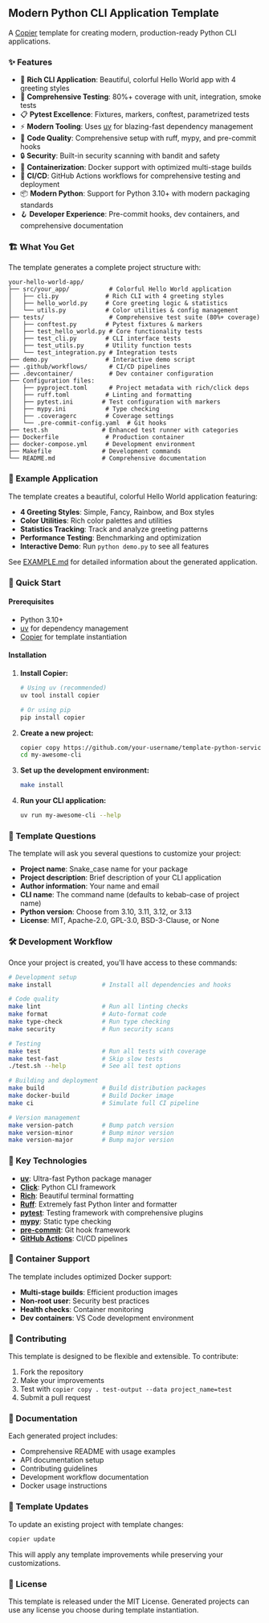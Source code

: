 ## Modern Python CLI Application Template

A [Copier](https://copier.readthedocs.io/en/stable/) template for creating modern, production-ready Python CLI applications.

### ✨ Features

- 🎨 **Rich CLI Application**: Beautiful, colorful Hello World app with 4 greeting styles
- 🧪 **Comprehensive Testing**: 80%+ coverage with unit, integration, smoke tests
- 📋 **Pytest Excellence**: Fixtures, markers, conftest, parametrized tests
- ⚡ **Modern Tooling**: Uses [uv](https://docs.astral.sh/uv/) for blazing-fast dependency management
- 🎨 **Code Quality**: Comprehensive setup with ruff, mypy, and pre-commit hooks
- 🔒 **Security**: Built-in security scanning with bandit and safety
- 🐳 **Containerization**: Docker support with optimized multi-stage builds
- 🚀 **CI/CD**: GitHub Actions workflows for comprehensive testing and deployment
- 📦 **Modern Python**: Support for Python 3.10+ with modern packaging standards
- 🪝 **Developer Experience**: Pre-commit hooks, dev containers, and comprehensive documentation

### 🏗️ What You Get

The template generates a complete project structure with:

```
your-hello-world-app/
├── src/your_app/           # Colorful Hello World application
│   ├── cli.py             # Rich CLI with 4 greeting styles
│   ├── hello_world.py     # Core greeting logic & statistics
│   └── utils.py           # Color utilities & config management
├── tests/                  # Comprehensive test suite (80%+ coverage)
│   ├── conftest.py        # Pytest fixtures & markers
│   ├── test_hello_world.py # Core functionality tests
│   ├── test_cli.py        # CLI interface tests
│   ├── test_utils.py      # Utility function tests
│   └── test_integration.py # Integration tests
├── demo.py                # Interactive demo script
├── .github/workflows/      # CI/CD pipelines
├── .devcontainer/          # Dev container configuration
├── Configuration files:
│   ├── pyproject.toml      # Project metadata with rich/click deps
│   ├── ruff.toml          # Linting and formatting
│   ├── pytest.ini        # Test configuration with markers
│   ├── mypy.ini           # Type checking
│   ├── .coveragerc        # Coverage settings
│   └── .pre-commit-config.yaml  # Git hooks
├── test.sh               # Enhanced test runner with categories
├── Dockerfile             # Production container
├── docker-compose.yml     # Development environment
├── Makefile              # Development commands
└── README.md             # Comprehensive documentation
```

### 🎨 Example Application

The template creates a beautiful, colorful Hello World application featuring:

- **4 Greeting Styles**: Simple, Fancy, Rainbow, and Box styles
- **Color Utilities**: Rich color palettes and utilities
- **Statistics Tracking**: Track and analyze greeting patterns
- **Performance Testing**: Benchmarking and optimization
- **Interactive Demo**: Run `python demo.py` to see all features

See [EXAMPLE.md](EXAMPLE.md) for detailed information about the generated application.

### 🚀 Quick Start

#### Prerequisites

- Python 3.10+
- [uv](https://docs.astral.sh/uv/) for dependency management
- [Copier](https://copier.readthedocs.io/en/stable/) for template instantiation

#### Installation

1. **Install Copier:**
   ```bash
   # Using uv (recommended)
   uv tool install copier

   # Or using pip
   pip install copier
   ```

2. **Create a new project:**
   ```bash
   copier copy https://github.com/your-username/template-python-service.git my-awesome-cli
   cd my-awesome-cli
   ```

3. **Set up the development environment:**
   ```bash
   make install
   ```

4. **Run your CLI application:**
   ```bash
   uv run my-awesome-cli --help
   ```

### 📝 Template Questions

The template will ask you several questions to customize your project:

- **Project name**: Snake_case name for your package
- **Project description**: Brief description of your CLI application
- **Author information**: Your name and email
- **CLI name**: The command name (defaults to kebab-case of project name)
- **Python version**: Choose from 3.10, 3.11, 3.12, or 3.13
- **License**: MIT, Apache-2.0, GPL-3.0, BSD-3-Clause, or None

### 🛠️ Development Workflow

Once your project is created, you'll have access to these commands:

```bash
# Development setup
make install              # Install all dependencies and hooks

# Code quality
make lint                 # Run all linting checks
make format               # Auto-format code
make type-check           # Run type checking
make security             # Run security scans

# Testing
make test                 # Run all tests with coverage
make test-fast            # Skip slow tests
./test.sh --help          # See all test options

# Building and deployment
make build                # Build distribution packages
make docker-build         # Build Docker image
make ci                   # Simulate full CI pipeline

# Version management
make version-patch        # Bump patch version
make version-minor        # Bump minor version
make version-major        # Bump major version
```

### 🔧 Key Technologies

- **[uv](https://docs.astral.sh/uv/)**: Ultra-fast Python package manager
- **[Click](https://click.palletsprojects.com/)**: Python CLI framework
- **[Rich](https://rich.readthedocs.io/)**: Beautiful terminal formatting
- **[Ruff](https://docs.astral.sh/ruff/)**: Extremely fast Python linter and formatter
- **[pytest](https://pytest.org/)**: Testing framework with comprehensive plugins
- **[mypy](https://mypy-lang.org/)**: Static type checking
- **[pre-commit](https://pre-commit.com/)**: Git hook framework
- **[GitHub Actions](https://github.com/features/actions)**: CI/CD pipelines

### 🐳 Container Support

The template includes optimized Docker support:

- **Multi-stage builds**: Efficient production images
- **Non-root user**: Security best practices
- **Health checks**: Container monitoring
- **Dev containers**: VS Code development environment

### 🤝 Contributing

This template is designed to be flexible and extensible. To contribute:

1. Fork the repository
2. Make your improvements
3. Test with `copier copy . test-output --data project_name=test`
4. Submit a pull request

### 📖 Documentation

Each generated project includes:

- Comprehensive README with usage examples
- API documentation setup
- Contributing guidelines
- Development workflow documentation
- Docker usage instructions

### 🔄 Template Updates

To update an existing project with template changes:

```bash
copier update
```

This will apply any template improvements while preserving your customizations.

### 📄 License

This template is released under the MIT License. Generated projects can use any license you choose during template instantiation.
